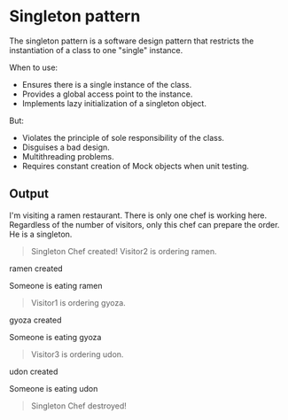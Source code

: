 # Singleton pattern

The singleton pattern is a software design pattern that restricts the instantiation of a class to one "single" instance.

When to use:
 - Ensures there is a single instance of the class.
 - Provides a global access point to the instance.
 - Implements lazy initialization of a singleton object.

But:
 - Violates the principle of sole responsibility of the class.
 - Disguises a bad design.
 - Multithreading problems.
 - Requires constant creation of Mock objects when unit testing.

## Output

I'm visiting a ramen restaurant. There is only one chef is working here. Regardless of the number of visitors, only this chef can prepare the order.
He is a singleton.

> Singleton Chef created!
Visitor2 is ordering ramen.

ramen created

Someone is eating ramen

> Visitor1 is ordering gyoza.

gyoza created

Someone is eating gyoza

> Visitor3 is ordering udon.

udon created

Someone is eating udon

> Singleton Chef destroyed!
